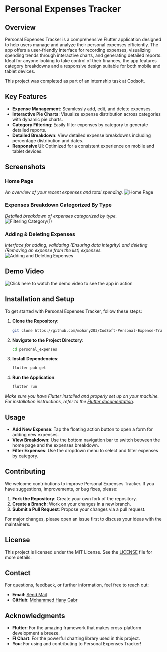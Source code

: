 # Personal Expenses Tracker

## Overview

Personal Expenses Tracker is a comprehensive Flutter application designed to help users manage and analyze their personal expenses efficiently. The app offers a user-friendly interface for recording expenses, visualizing spending trends through interactive charts, and generating detailed reports. Ideal for anyone looking to take control of their finances, the app features category breakdowns and a responsive design suitable for both mobile and tablet devices. 

This project was completed as part of an internship task at Codsoft.

## Key Features

- **Expense Management**: Seamlessly add, edit, and delete expenses.
- **Interactive Pie Charts**: Visualize expense distribution across categories with dynamic pie charts.
- **Category Filtering**: Easily filter expenses by category to generate detailed reports.
- **Detailed Breakdown**: View detailed expense breakdowns including percentage distribution and dates.
- **Responsive UI**: Optimized for a consistent experience on mobile and tablet devices.

## Screenshots

### Home Page
*An overview of your recent expenses and total spending.*
![Home Page](https://github.com/user-attachments/assets/78586ae6-6340-4017-8376-74a4d9274c04)

### Expenses Breakdown Categorized By Type
*Detailed breakdown of expenses categorized by type.*
![Filtering Category(1)](https://github.com/user-attachments/assets/399be91c-b8ee-4791-a6d6-092df1bf5771)

### Adding & Deleting Expenses
*Interface for adding, validating (Ensuring data integrity) and deleting (Removing an expense from the list) expenses.*
![Adding and Deleting Expenses](https://github.com/user-attachments/assets/8ba7cc60-da51-45ce-9885-2616a32a8aa9)

## Demo Video

![*Click here to watch the demo video to see the app in action*](https://github.com/user-attachments/assets/74fe0937-24f4-409d-b93a-98dde661f230)


## Installation and Setup

To get started with Personal Expenses Tracker, follow these steps:

1. **Clone the Repository**:
   ```bash
   git clone https://github.com/mohany203/CodSoft-Personal-Expense-Tracker
   ```

2. **Navigate to the Project Directory**:
   ```bash
   cd personal_expenses
   ```

3. **Install Dependencies**:
   ```bash
   flutter pub get
   ```

4. **Run the Application**:
   ```bash
   flutter run
   ```

*Make sure you have Flutter installed and properly set up on your machine. For installation instructions, refer to the [Flutter documentation](https://flutter.dev/docs/get-started/install).*

## Usage

- **Add New Expense**: Tap the floating action button to open a form for adding new expenses.
- **View Breakdown**: Use the bottom navigation bar to switch between the home page and the expenses breakdown.
- **Filter Expenses**: Use the dropdown menu to select and filter expenses by category.

## Contributing

We welcome contributions to improve Personal Expenses Tracker. If you have suggestions, improvements, or bug fixes, please:

1. **Fork the Repository**: Create your own fork of the repository.
2. **Create a Branch**: Work on your changes in a new branch.
3. **Submit a Pull Request**: Propose your changes via a pull request.

For major changes, please open an issue first to discuss your ideas with the maintainers.

## License

This project is licensed under the MIT License. See the [LICENSE](LICENSE.md) file for more details.

## Contact

For questions, feedback, or further information, feel free to reach out:

- **Email**: [Send Mail](mailto:mohammed.hany1980@gmail.com)
- **GitHub**: [Mohammed Hany Gabr](https://github.com/mohany203)

## Acknowledgments

- **Flutter**: For the amazing framework that makes cross-platform development a breeze.
- **Fl Chart**: For the powerful charting library used in this project.
- **You**: For using and contributing to Personal Expenses Tracker!
